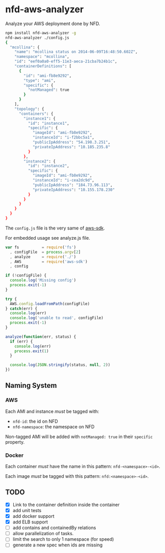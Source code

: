 nfd-aws-analyzer
================

Analyze your AWS deployment done by NFD.

```bash
npm install nfd-aws-analyzer -g
nfd-aws-analyzer ./config.js
{
  "mcollina": {
    "name": "mcollina status on 2014-06-09T16:48:50.602Z",
    "namespace": "mcollina",
    "id": "eef0a0a0-eff5-11e3-aeca-21cba7b24b1c",
    "containerDefinitions": [
      {
        "id": "ami-fb8e9292",
        "type": "ami",
        "specific": {
          "notManaged": true
        }
      }
    ],
    "topology": {
      "containers": {
        "instance1": {
          "id": "instance1",
          "specific": {
            "imageId": "ami-fb8e9292",
            "instanceId": "i-f2bbc5a1",
            "publicIpAddress": "54.198.3.251",
            "privateIpAddress": "10.185.235.8"
          }
        },
        "instance2": {
          "id": "instance2",
          "specific": {
            "imageId": "ami-fb8e9292",
            "instanceId": "i-cea2dc9d",
            "publicIpAddress": "184.73.96.113",
            "privateIpAddress": "10.155.178.230"
          }
        }
      }
    }
  }
}
```

The `config.js` file is the very same of [aws-sdk](http://npm.im/aws-sdk).

For embedded usage see analyze.js file.

```js
var fs          = require('fs')
  , configFile  = process.argv[2]
  , analyze     = require('./')
  , AWS         = require('aws-sdk')
  , config

if (!configFile) {
  console.log('Missing config')
  process.exit(-1)
}

try {
  AWS.config.loadFromPath(configFile)
} catch(err) {
  console.log(err)
  console.log('unable to read', configFile)
  process.exit(-1)
}

analyze(function(err, status) {
  if (err) {
    console.log(err)
    process.exit(1)
  }

  console.log(JSON.stringify(status, null, 2))
})
```

Naming System
-------------

### AWS

Each AMI and instance _must_ be tagged with:
* `nfd-id`: the id on NFD
* `nfd-namespace`: the namespace on NFD

Non-tagged AMI will be added with `notManaged: true` in their `specific`
property.

### Docker

Each container _must_ have the name in this pattern:
`nfd-<namespace>-<id>`.

Each image _must_ be tagged with this pattern:
`nfd:<namespace>-<id>`.

TODO
----

* [x] Link to the container definition inside the container
* [x] add unit tests
* [x] add docker support
* [x] add ELB support
* [ ] add contains and containedBy relations
* [ ] allow parallelization of tasks.
* [ ] limit the search to only 1 namespace (for speed)
* [ ] generate a new spec when ids are missing
